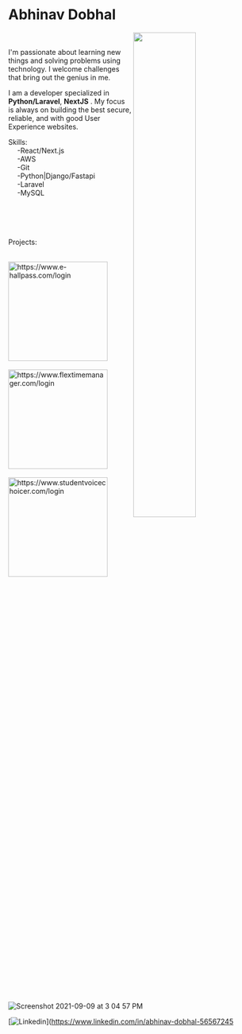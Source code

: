 <h1>Abhinav Dobhal</h1>


<img align="right" width="50%" src="https://github-readme-stats.vercel.app/api?username=abhinavdobhal&theme=react&show_icons=true&count_private=true" />
<br/>
<p>
  I'm passionate about learning new things and solving problems using technology. I welcome challenges that bring out the genius in me.</p>
  <p>I am a  developer specialized in <b>Python/Laravel</b>, <b>NextJS</b> . My focus is always on building the best secure, 
reliable, and with good User Experience websites.</p>

Skills:<br>
&emsp;    -React/Next.js<br>
&emsp;    -AWS<br>
&emsp;    -Git<br>
&emsp;    -Python|Django/Fastapi <br>
&emsp;    -Laravel<br>
&emsp;    -MySQL<br>

<br/><br/><br/><br/>
Projects:<br><br>

<img width="200" alt="https://www.e-hallpass.com/login" src="https://www.e-hallpass.com/images/logo.png?raw=true"><br><br>
<img width="200" alt="https://www.flextimemanager.com/login" src="https://www.flextimemanager.com/assets/images/logo.png"><br><br>
<img width="200" alt="https://www.studentvoicechoicer.com/login" src="https://www.studentvoicechoicer.com/media/img/Voice-Choicer.png"><br><br>
![Screenshot 2021-09-09 at 3 04 57 PM](https://user-images.githubusercontent.com/35193029/132662123-a3a7fb0d-fefe-4ad2-a220-4bf35cce24f8.png)

[![Linkedin](https://img.shields.io/badge/-LinkedIn-blue?style=flat&logo=Linkedin&logoColor=white)](https://www.linkedin.com/in/abhinav-dobhal-56567245<br/><br/>



<!--
**AbhinavDobhal/abhinavdobhal** is a ✨ _special_ ✨ repository because its `README.md` (this file) appears on your GitHub profile.
-->

